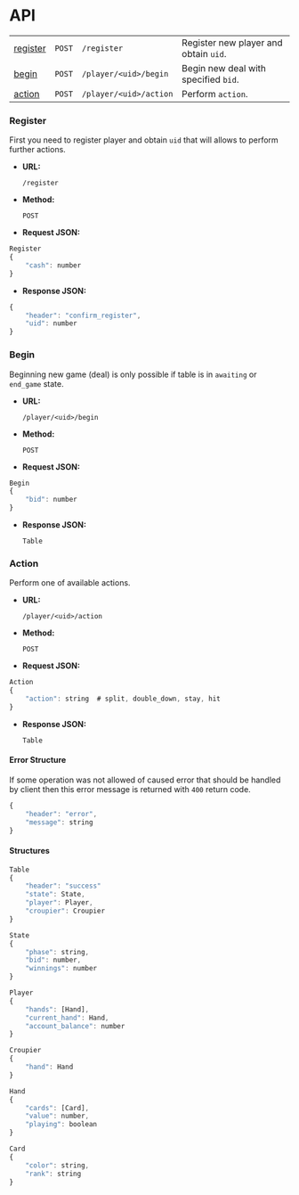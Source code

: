 # API

|          |        |                        |                                       |
|:-------- | ------:|:---------------------- |:------------------------------------- |
| [register](#register) | `POST` | `/register`            | Register new player and obtain `uid`. |
| [begin](#begin)    | `POST` | `/player/<uid>/begin`  | Begin new deal with specified `bid`.  |
| [action](#action)   | `POST` | `/player/<uid>/action` | Perform `action`.                     |


### Register
First you need to register player and obtain `uid` that will allows to perform further actions.

- **URL:**

  `/register`
- **Method:**

  `POST`
- **Request JSON:**

```javascript
Register
{
    "cash": number
}
```
- **Response JSON:**

```javascript
{
    "header": "confirm_register",
    "uid": number
}
```

### Begin
Beginning new game (deal) is only possible if table is in `awaiting` or `end_game` state.

- **URL:**

  `/player/<uid>/begin`
- **Method:**

  `POST`
- **Request JSON:**

```javascript
Begin
{
    "bid": number
}
```
- **Response JSON:**

  `Table`
  
### Action
Perform one of available actions.

- **URL:**

  `/player/<uid>/action`
- **Method:**

  `POST`
- **Request JSON:**

```javascript
Action
{
    "action": string  # split, double_down, stay, hit
}
```
- **Response JSON:**

  `Table`

#### Error Structure
If some operation was not allowed of caused error that should be handled by client then this error message is returned with `400` return code.
```javascript
{
    "header": "error",
    "message": string
}
```

#### Structures
```javascript
Table
{
    "header": "success"
    "state": State,
    "player": Player,
    "croupier": Croupier
}
```

```javascript
State
{
    "phase": string,
    "bid": number,
    "winnings": number
}
```

```javascript
Player
{
    "hands": [Hand],
    "current_hand": Hand,
    "account_balance": number
}
```

```javascript
Croupier
{
    "hand": Hand
}
```

```javascript
Hand
{
    "cards": [Card],
    "value": number,
    "playing": boolean
}
```

```javascript
Card
{
    "color": string,
    "rank": string
}
```
